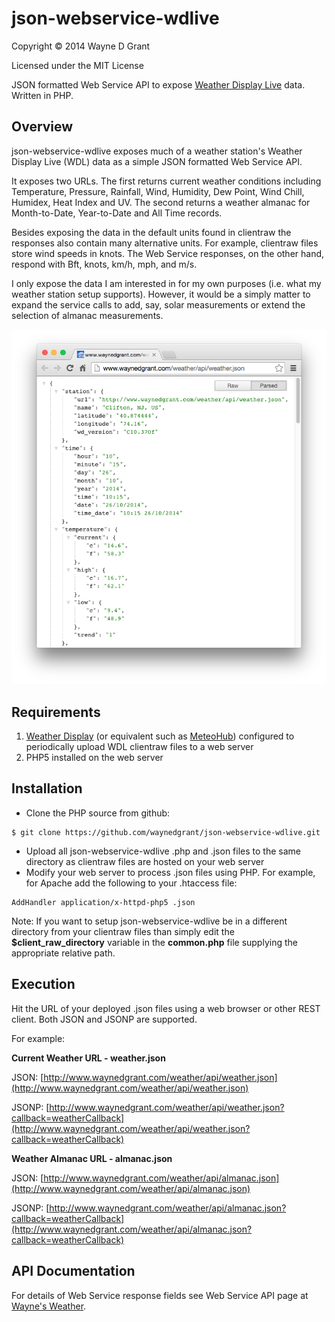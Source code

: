 # json-webservice-wdlive

Copyright © 2014 Wayne D Grant

Licensed under the MIT License

JSON formatted Web Service API to expose [Weather Display Live](http://www.weather-display.com/wdlive.php) data. Written in PHP.

## Overview

json-webservice-wdlive exposes much of a weather station's Weather Display Live (WDL) data as a simple JSON formatted Web Service API.

It exposes two URLs. The first returns current weather conditions including Temperature, Pressure, Rainfall, Wind, Humidity, Dew Point, Wind Chill, Humidex, Heat Index and UV. The second returns a weather almanac for Month-to-Date, Year-to-Date and All Time records.

Besides exposing the data in the default units found in clientraw the responses also contain many alternative units. For example, clientraw files store wind speeds in knots. The Web Service responses, on the other hand, respond with Bft, knots, km/h, mph, and m/s.

I only expose the data I am interested in for my own purposes (i.e. what my weather station setup supports). However, it would be a simply matter to expand the service calls to add, say, solar measurements or extend the selection of almanac measurements.

![alt tag](json-webservice-wdlive.png)

## Requirements

1. [Weather Display](http://www.weather-display.com) (or equivalent such as [MeteoHub](http://wiki.meteohub.de)) configured to periodically upload WDL clientraw files to a web server
2. PHP5 installed on the web server

## Installation

* Clone the PHP source from github:

```
$ git clone https://github.com/waynedgrant/json-webservice-wdlive.git
```

* Upload all json-webservice-wdlive .php and .json files to the same directory as clientraw files are hosted on your web server
* Modify your web server to process .json files using PHP. For example, for Apache add the following to your .htaccess file:

```
AddHandler application/x-httpd-php5 .json
```

Note: If you want to setup json-webservice-wdlive be in a different directory from your clientraw files than simply edit the **$client_raw_directory** variable in the **common.php** file supplying the appropriate relative path.

## Execution

Hit the URL of your deployed .json files using a web browser or other REST client. Both JSON and JSONP are supported.

For example:

**Current Weather URL - weather.json**

JSON:
[http://www.waynedgrant.com/weather/api/weather.json](http://www.waynedgrant.com/weather/api/weather.json)

JSONP:
[http://www.waynedgrant.com/weather/api/weather.json?callback=weatherCallback](http://www.waynedgrant.com/weather/api/weather.json?callback=weatherCallback)

**Weather Almanac URL - almanac.json**

JSON:
[http://www.waynedgrant.com/weather/api/almanac.json](http://www.waynedgrant.com/weather/api/almanac.json)

JSONP:
[http://www.waynedgrant.com/weather/api/almanac.json?callback=weatherCallback](http://www.waynedgrant.com/weather/api/almanac.json?callback=weatherCallback)

## API Documentation

For details of Web Service response fields see Web Service API page at [Wayne's Weather](http://www.waynedgrant.com/weather/api.html).

